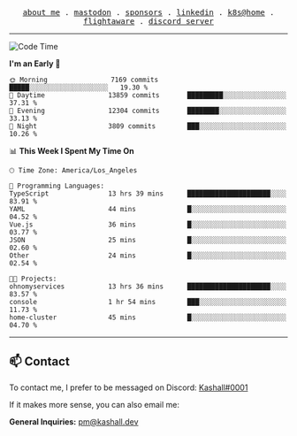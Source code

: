 <p align="center">
  <samp>
    <a href="https://jordanjones.org/">about me</a> .
    <a rel="me" href="https://mastodon.social/@kashall">mastodon</a> .
    <a href="https://github.com/sponsors/kashalls">sponsors</a> .
    <a href="https://linkedin.com/in/jordpjones">linkedin</a> .
    <a href="https://github.com/kashalls/home-cluster">k8s@home</a> .
    <a href="https://flightaware.com/adsb/stats/user/kashalls">flightaware</a> .
    <a href="https://discord.gg/V2WrCfqba9">discord server</a>
  </samp>
</p>

---

<!--START_SECTION:waka-->
![Code Time](http://img.shields.io/badge/Code%20Time-1%2C767%20hrs%2054%20mins-blue)

**I'm an Early 🐤** 

```text
🌞 Morning                7169 commits        █████░░░░░░░░░░░░░░░░░░░░   19.30 % 
🌆 Daytime                13859 commits       █████████░░░░░░░░░░░░░░░░   37.31 % 
🌃 Evening                12304 commits       ████████░░░░░░░░░░░░░░░░░   33.13 % 
🌙 Night                  3809 commits        ███░░░░░░░░░░░░░░░░░░░░░░   10.26 % 
```


📊 **This Week I Spent My Time On** 

```text
🕑︎ Time Zone: America/Los_Angeles

💬 Programming Languages: 
TypeScript               13 hrs 39 mins      █████████████████████░░░░   83.91 % 
YAML                     44 mins             █░░░░░░░░░░░░░░░░░░░░░░░░   04.52 % 
Vue.js                   36 mins             █░░░░░░░░░░░░░░░░░░░░░░░░   03.77 % 
JSON                     25 mins             █░░░░░░░░░░░░░░░░░░░░░░░░   02.60 % 
Other                    24 mins             █░░░░░░░░░░░░░░░░░░░░░░░░   02.54 % 

🐱‍💻 Projects: 
ohnomyservices           13 hrs 36 mins      █████████████████████░░░░   83.57 % 
console                  1 hr 54 mins        ███░░░░░░░░░░░░░░░░░░░░░░   11.73 % 
home-cluster             45 mins             █░░░░░░░░░░░░░░░░░░░░░░░░   04.70 % 
```


<!--END_SECTION:waka-->

---

## 📫 Contact

To contact me, I prefer to be messaged on Discord:  [Kashall#0001](https://discord.com/users/201077739589992448)

If it makes more sense, you can also email me:

**General Inquiries:** pm@kashall.dev  
